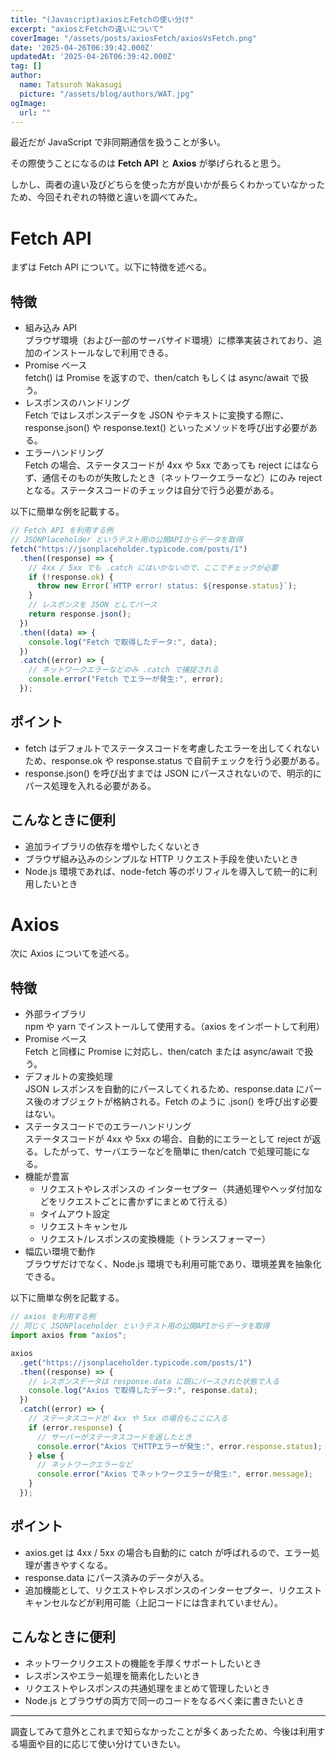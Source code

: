 ```yaml
---
title: "(Javascript)axiosとFetchの使い分け"
excerpt: "axiosとFetchの違いについて"
coverImage: "/assets/posts/axiosFetch/axiosVsFetch.png"
date: '2025-04-26T06:39:42.000Z'
updatedAt: '2025-04-26T06:39:42.000Z'
tag: []
author:
  name: Tatsuroh Wakasugi
  picture: "/assets/blog/authors/WAT.jpg"
ogImage:
  url: ""
---
```


最近だが JavaScript で非同期通信を扱うことが多い。

その際使うことになるのは **Fetch API** と **Axios** が挙げられると思う。

しかし、両者の違い及びどちらを使った方が良いかが長らくわかっていなかったため、今回それぞれの特徴と違いを調べてみた。

# **Fetch API**

まずは Fetch API について。以下に特徴を述べる。

## **特徴**

- 組み込み API  
  ブラウザ環境（および一部のサーバサイド環境）に標準実装されており、追加のインストールなしで利用できる。
- Promise ベース  
  fetch() は Promise を返すので、then/catch もしくは async/await で扱う。
- レスポンスのハンドリング  
  Fetch ではレスポンスデータを JSON やテキストに変換する際に、response.json() や response.text() といったメソッドを呼び出す必要がある。
- エラーハンドリング  
  Fetch の場合、ステータスコードが 4xx や 5xx であっても reject にはならず、通信そのものが失敗したとき（ネットワークエラーなど）にのみ reject となる。ステータスコードのチェックは自分で行う必要がある。

以下に簡単な例を記載する。

```jsx
// Fetch API を利用する例
// JSONPlaceholder というテスト用の公開APIからデータを取得
fetch("https://jsonplaceholder.typicode.com/posts/1")
  .then((response) => {
    // 4xx / 5xx でも .catch にはいかないので、ここでチェックが必要
    if (!response.ok) {
      throw new Error(`HTTP error! status: ${response.status}`);
    }
    // レスポンスを JSON としてパース
    return response.json();
  })
  .then((data) => {
    console.log("Fetch で取得したデータ:", data);
  })
  .catch((error) => {
    // ネットワークエラーなどのみ .catch で捕捉される
    console.error("Fetch でエラーが発生:", error);
  });
```

## **ポイント**

- fetch はデフォルトでステータスコードを考慮したエラーを出してくれないため、response.ok や response.status で自前チェックを行う必要がある。
- response.json() を呼び出すまでは JSON にパースされないので、明示的にパース処理を入れる必要がある。

## **こんなときに便利**

- 追加ライブラリの依存を増やしたくないとき
- ブラウザ組み込みのシンプルな HTTP リクエスト手段を使いたいとき
- Node.js 環境であれば、node-fetch 等のポリフィルを導入して統一的に利用したいとき

# **Axios**

次に Axios についてを述べる。

## **特徴**

- 外部ライブラリ  
  npm や yarn でインストールして使用する。（axios をインポートして利用）
- Promise ベース  
  Fetch と同様に Promise に対応し、then/catch または async/await で扱う。
- デフォルトの変換処理  
  JSON レスポンスを自動的にパースしてくれるため、response.data にパース後のオブジェクトが格納される。Fetch のように .json() を呼び出す必要はない。
- ステータスコードでのエラーハンドリング  
  ステータスコードが 4xx や 5xx の場合、自動的にエラーとして reject が返る。したがって、サーバエラーなどを簡単に then/catch で処理可能になる。
- 機能が豊富
  - リクエストやレスポンスの インターセプター（共通処理やヘッダ付加などをリクエストごとに書かずにまとめて行える）
  - タイムアウト設定
  - リクエストキャンセル
  - リクエスト/レスポンスの変換機能（トランスフォーマー）
- 幅広い環境で動作  
  ブラウザだけでなく、Node.js 環境でも利用可能であり、環境差異を抽象化できる。

以下に簡単な例を記載する。

```jsx
// axios を利用する例
// 同じく JSONPlaceholder というテスト用の公開APIからデータを取得
import axios from "axios";

axios
  .get("https://jsonplaceholder.typicode.com/posts/1")
  .then((response) => {
    // レスポンスデータは response.data に既にパースされた状態で入る
    console.log("Axios で取得したデータ:", response.data);
  })
  .catch((error) => {
    // ステータスコードが 4xx や 5xx の場合もここに入る
    if (error.response) {
      // サーバーがステータスコードを返したとき
      console.error("Axios でHTTPエラーが発生:", error.response.status);
    } else {
      // ネットワークエラーなど
      console.error("Axios でネットワークエラーが発生:", error.message);
    }
  });
```

## **ポイント**

- axios.get は 4xx / 5xx の場合も自動的に catch が呼ばれるので、エラー処理が書きやすくなる。
- response.data にパース済みのデータが入る。
- 追加機能として、リクエストやレスポンスのインターセプター、リクエストキャンセルなどが利用可能（上記コードには含まれていません）。

## **こんなときに便利**

- ネットワークリクエストの機能を手厚くサポートしたいとき
- レスポンスやエラー処理を簡素化したいとき
- リクエストやレスポンスの共通処理をまとめて管理したいとき
- Node.js とブラウザの両方で同一のコードをなるべく楽に書きたいとき

---

調査してみて意外とこれまで知らなかったことが多くあったため、今後は利用する場面や目的に応じて使い分けていきたい。
